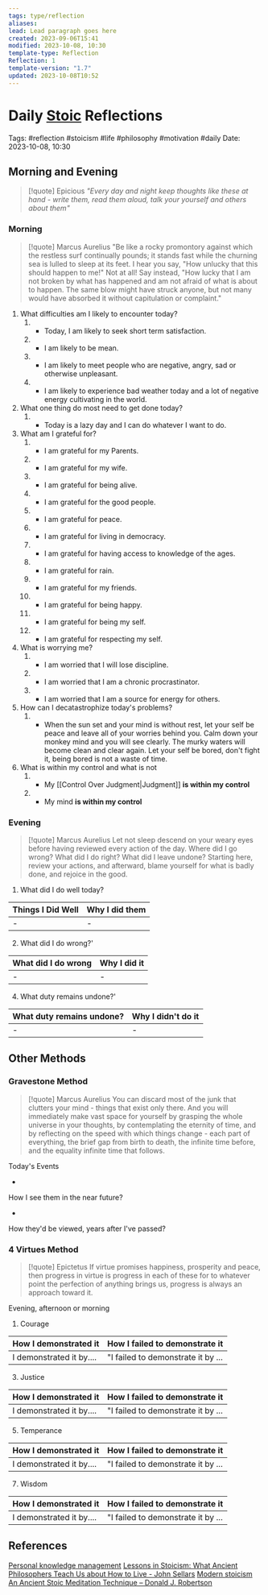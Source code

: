 ```yaml
---
tags: type/reflection
aliases: 
lead: Lead paragraph goes here
created: 2023-09-06T15:41
modified: 2023-10-08, 10:30
template-type: Reflection
Reflection: 1
template-version: "1.7"
updated: 2023-10-08T10:52
---
```



# Daily [Stoic](../SLIP-BOX/Stoicism.md) Reflections

Tags:  #reflection #stoicism #life #philosophy #motivation #daily 
Date: 2023-10-08, 10:30

## Morning and Evening

> [!quote] Epicious 
> _"Every day and night keep thoughts like these at hand - write them, read them aloud, talk your yourself and others about them"_

### Morning

> [!quote] Marcus Aurelius
> "Be like a rocky promontory against which the restless surf continually pounds; it stands fast while the churning sea is lulled to sleep at its feet. I hear you say, "How unlucky that this should happen to me!" Not at all! Say instead, "How lucky that I am not broken by what has happened and am not afraid of what is about to happen. The same blow might have struck anyone, but not many would have absorbed it without capitulation or complaint."

1. What difficulties am I likely to encounter today?
	1. - Today, I am likely to seek short term satisfaction.
	2. - I am likely to be mean. 
	3. - I am likely to meet people who are negative, angry, sad or otherwise unpleasant.
	4. - I am likely to experience bad weather today and a lot of negative energy cultivating in the world. 
2. What one thing do most need to get done today?
	1. - Today is a lazy day and I can do whatever I want to do.
3. What am I grateful for?
	1. - I am grateful for my Parents.
	2. - I am grateful for my wife.
	3. - I am grateful for being alive.
	4. - I am grateful for the good people.
	5. - I am grateful for peace.
	6. - I am grateful for living in democracy.
	7. - I am grateful for having access to knowledge of the ages.
	8. - I am grateful for rain.
	9. - I am grateful for my friends.
	10. - I am grateful for being happy.
	11. - I am grateful for being my self.
	12. - I am grateful for respecting my self.
4. What is worrying me?
	1. - I am worried that I will lose discipline.
	2. - I am worried that I am a chronic procrastinator.
	3. - I am worried that I am a source for energy for others.
5. How can I decatastrophize today's problems?
	1. - When the sun set and your mind is without rest, let your self be peace and leave all of your worries behind you. Calm down your monkey mind and you will see clearly. The murky waters will become clean and clear again. Let your self be bored, don't fight it, being bored is not a waste of time.
6. What is within my control and what is not
	1. - My [[Control Over Judgment|Judgment]] **is within my control**
	2. - My mind **is within my control**

### Evening

> [!quote] Marcus Aurelius
> Let not sleep descend on your weary eyes before having reviewed every action of the day. Where did I go wrong? What did I do right? What did I leave undone? Starting here, review your actions, and afterward, blame yourself for what is badly done, and rejoice in the good.

1. What did I do well today?

| Things I Did Well | Why I did them |
| ------------------- | ---------------- |
| -                 | -              |

2. What did I do wrong?' 

| What did I do wrong | Why I did it |
| ------------------- | ---------------- |
| -                 | -              |

4. What duty remains undone?'

| What duty remains undone? | Why I didn't do it |
| ------------------- | ---------------- |
| -                 | -              |

## Other Methods

### Gravestone Method

> [!quote] Marcus Aurelius
> You can discard most of the junk that clutters your mind - things that exist only there. And you will immediately make vast space for yourself by grasping the whole universe in your thoughts, by contemplating the eternity of time, and by reflecting on the speed with which things change - each part of everything, the brief gap from birth to death, the infinite time before, and the equality infinite time that follows. 

Today's Events 

-

How I see them in the near future? 

-

How they'd be viewed, years after I've passed?

### 4 Virtues Method

> [!quote] Epictetus 
> If virtue promises happiness, prosperity and peace, then progress in virtue is progress in each of these for to whatever point the perfection of anything brings us, progress is always an approach toward it.

Evening, afternoon or morning

1. Courage 

| How I demonstrated it  | How I failed to demonstrate it |
| ------------------- | ---------------- |
| I demonstrated it by....                 | "I failed to demonstrate it by ...              |

3. Justice

| How I demonstrated it  | How I failed to demonstrate it |
| ------------------- | ---------------- |
| I demonstrated it by....                 | "I failed to demonstrate it by ...             

5. Temperance

| How I demonstrated it  | How I failed to demonstrate it |
| ------------------- | ---------------- |
| I demonstrated it by....                 | "I failed to demonstrate it by ...             

7. Wisdom

| How I demonstrated it  | How I failed to demonstrate it |
| ------------------- | ---------------- |
| I demonstrated it by....                 | "I failed to demonstrate it by ...             

## References

[Personal knowledge management](Personal%20knowledge%20management.md)
[Lessons in Stoicism: What Ancient Philosophers Teach Us about How to Live - John Sellars](https://books.google.cz/books/about/Lessons_in_Stoicism.html?id=ky84zQEACAAJ&redir_esc=y)
[Modern stoicism](https://modernstoicism.com/)
[An Ancient Stoic Meditation Technique – Donald J. Robertson](https://donaldrobertson.name/2017/03/22/an-ancient-stoic-meditation-technique/)


